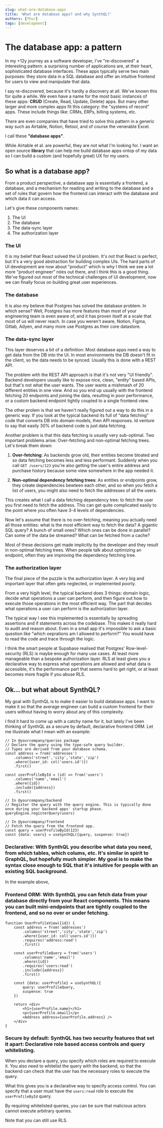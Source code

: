 ```yaml
---
slug: what-are-database-apps
title: 'What are database apps? and why SynthQL?'
authors: [fhur]
tags: [development]
---
```


# The database app: a pattern

In my +12y journey as a software developer, I've "re-discovered" a interesting pattern: a surprising number of applications are, at their heart, sophisticated database interfaces. These apps typically serve two main purposes: they store data in a SQL database and offer an intuitive frontend for users to view and manipulate that data.

I say re-discovered, because it's hardly a discovery at all. We've known this for quite a while. We even have a name for the most basic instances of these apps: **CRUD** (Create, Read, Update, Delete) apps. But many other larger and more complex apps fit this category: the "systems of record" apps. These include things like: CRMs, ERPs, billing systems, etc.

There are even companies that have tried to solve this pattern in a generic way such as Airtable, Notion, Retool, and of course the venerable Excel. 

I call these **"database apps"**.

While Airtable et al. are powerful, they are not what I'm looking for. I want an open source **library** that can help me build database apps ontop of my data so I can build a custom (and hopefully great) UX for my users. 

## So what is a database app?

From a product perspective, a database app is essentially a frontend, a database, and a mechanism for reading and writing to the database and a set of rules that govern how the frontend can interact with the database and which data it can access.

Let's give these components names:

1. The UI
2. The database
3. The data-sync layer
4. The authorization layer

### The UI
It is my belief that React solved the UI problem. It's not that React is perfect, but it's a very good abstraction for building complex UIs. The hard parts of UI development are now about "product" which is why I think we see a lot more "product engineer" roles out there, and I think this is a good thing. We've figured out most of the technical challenges of UI development, now we can finally focus on building great user experiences.

### The database
It is also my believe that Postgres has solved the database problem. In which sense? Well, Postgres has more features than most of your engineering team is even aware of, and it has proven itself at a scale that most of us will never reach. In case you weren't aware, Notion, Figma, Gitlab, Adyen, and many more use Postgres as their core datastore.  

### The data-sync layer
This layer deserves a bit of a definition: Most database apps need a way to get data from the DB into the UI. In most environments the DB doesn't fit in the client, so the data needs to be synced. Usually this is done with a REST API.

The problem with the REST API approach is that it's not very "UI friendly". Backend developers usually like to expose nice, clean, "entity" based APIs, but that's not what the user wants. The user wants a mishmash of 20 different entities in one view. And so you end up usually with the frontend fetching 20 endpoints and joining the data, resulting in poor performance, or a custom backend endpoint tightly coupled to a single frontend view.

The other prolem is that we haven't really figured out a way to do this in a generic way. If you look at the typical backend its full of "data fetching" code that converts DB into domain models, then API responses. Id venture to say that easily 30% of backend code is just data fetching.

Another problem is that this data fetching is usually very sub-optimal. Two important problems arise: Over-fetching and non-optimal fetching trees. Let's break them down:
1. **Over-fetching**: As backends grow old, their entities become bloated and so data fetching becomes less and less performant. Suddenly when you call `GET /users/123` you're also getting the user's entire address and purchase history because some view somewhere in the app needed it.

2. **Non-optimal dependency fetching trees**: As entities or endpoints grow, they create dependencies bewteen each other, and so when you fetch a list of users, you might also need to fetch the addresses of all the users. 

This creates what I call a data fetching dependency tree: to fetch the user you first need to fetch the address. This can get quite complicated easily to the point where you often have 3-4 levels of dependencies. 

Now let's assume that there is no over-fetching, meaning you actually need all those entities: what is the most efficient way to fetch the data? A gigantic SQL query? A bunch of small ones? Which ones can be done in parallel? Can some of the data be streamed? What can be fetched from a cache?

Most of these decisions get made implicitly by the developer and they result in non-optimal fetching trees. When people talk about optimizing an endpoint, often they are improving the dependency fetching tree.

### The authorization layer

The final piece of the puzzle is the authorization layer. A very big and important layer that often gets neglected, or implemented poorly.

From a very higih level, the typical backend does 3 things: domain logic, decide what operations a user can perform, and then figure out how to execute those operations in the most efficient way. The part that decides what operations a user can perform is the authorization layer. 

The typical way I see this implemented is essentially by spreading assertions and if statements across the codebase. This makes it really hard to audit and reason about. Even in a small app it's impossible to ask a basic question like "which oeprations am I allowed to perform?" You would have to read the code and trace through the logic.

I think the smart people at Supabase realised that Postgres' Row-level-security (RLS) is maybe enough for many use cases. At least more manageable than a bespoke authorization layer. RLS at least gives you a declarative way to express what operations are allowed and what data is accessible, it's the performance part that seems hard to get right, or at least becomes more fragile if you abuse RLS.

## Ok... but what about SynthQL?

My goal with SynthQL is to make it easier to build database apps. I want to make it so that the average engineer can build a custom frontend for their users without having to worry about any of this complexity.

I find it hard to come up with a catchy name for it, but lately I've been thinking of SynthQL as a secure by default, declarative frontend ORM. Let me illustrate what I mean with an example:

```tsx
// In @yourcompany/queries package
// Declare the query using the type-safe query builder.
// Types are derived from your database schema.
const address = from('addresses')
    .columns('street','city','state','zip')
    .where({user_id: col('users.id')})
    .first()

const userProfileById = (id) => from('users')
    .columns('name','email')
    .where({id})
    .include({address})
    .first()

// In @yourcompany/backend
// Register the query with the query engine. This is typically done once during your backend apps' startup phase.
queryEngine.registerQuery(users)

// In @yourcompany/frontend
// Fetch the query from the frontend app.
const query = userProfileById(123)
const {data: users} = useSynthQL({query, suspense: true})
```


### Declarative: With SynthQL you describe what data you need, from which tables, which colums, etc. It's similar in spirit to GraphQL, but hopefully much simpler. My goal is to make the syntax close enough to SQL that it's intuitive for people with an existing SQL background.

In the example above, 

### Frontend ORM: With SynthQL you can fetch data from your database directly from your React components. This means you can built mini-endpoints that are tightly coupled to the frontend, and so no over or under fetching.

```tsx
function UserProfileView({id}) {
    const address = from('addresses')
        .columns('street','city','state','zip')
        .where({user_id: col('users.id')})
        .requires('address:read')
        .first()

    const userProfileQuery = from('users')
        .columns('name','email')
        .where({id})
        .requires('users:read')
        .include({address})
        .first()

    const {data: userProfile} = useSynthQL({
        query: userProfileQuery, 
        suspense: true
    })

    return <div>
        <h1>{userProfile.name}</h1>
        <p>{userProfile.email}</p>
        <Address address={userProfile.address} />
    </div>
}
```

### Secure by default: SynthQL has two security features that set it apart: Declarative role based access controls and query whitelisting.

When you declare a query, you specify which roles are required to execute it. You also need to whitelist the query with the backend, so that the backend can check that the user has the necessary roles to execute the query.

What this gives you is a declarative way to specify access control. You can specify that a user must have the `users:read` role to execute the `userProfileById` query. 

By requiring whitelisted queries, you can be sure that malicious actors cannot execute arbitrary queries.

Note that you can still use RLS.










